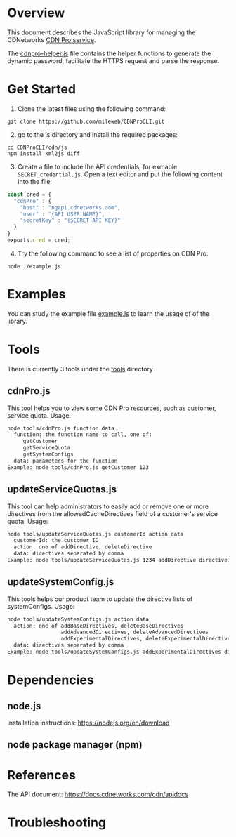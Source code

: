 # Overview

This document describes the JavaScript library for managing the CDNetworks [CDN Pro service](https://www.cdnetworks.com/cdnpro/).

The [cdnpro-helper.js](cdnpro-helper.js) file contains the helper functions to generate the dynamic password, facilitate the HTTPS request and parse the response.

# Get Started
1. Clone the latest files using the following command:
```
git clone https://github.com/mileweb/CDNProCLI.git
```
2. go to the js directory and install the required packages:
```
cd CDNProCLI/cdn/js
npm install xml2js diff
```
3. Create a file to include the API credentials, for exmaple `SECRET_credential.js`. Open a text editor and put the following content into the file:
```Javascript
const cred = {
  "cdnPro" : { 
    "host" : "ngapi.cdnetworks.com",
    "user" : "{API USER NAME}",
    "secretKey" : "{SECRET API KEY}"
  }
}
exports.cred = cred;
```
4. Try the following command to see a list of properties on CDN Pro:
```Shell
node ./example.js
```

# Examples
You can study the example file [example.js](example.js) to learn the usage of of the library.

# Tools
There is currently 3 tools under the [tools](tools/) directory
## cdnPro.js
This tool helps you to view some CDN Pro resources, such as customer, service quota. Usage:
```bash
node tools/cdnPro.js function data
  function: the function name to call, one of:
     getCustomer
     getServiceQuota
     getSystemConfigs
  data: parameters for the function
Example: node tools/cdnPro.js getCustomer 123
```
## updateServiceQuotas.js
This tool can help administrators to easily add or remove one or more directives from the allowedCacheDirectives
field of a customer's service quota. Usage:
```bash
node tools/updateServiceQuotas.js customerId action data
  customerId: the customer ID
  action: one of addDirective, deleteDirective
  data: directives separated by comma
Example: node tools/updateServiceQuotas.js 1234 addDirective directive1,directive2
```
## updateSystemConfig.js
This tools helps our product team to update the directive lists of systemConfigs. Usage:
```bash
node tools/updateSystemConfigs.js action data
  action: one of addBaseDirectives, deleteBaseDirectives
                 addAdvancedDirectives, deleteAdvancedDirectives
                 addExperimentalDirectives, deleteExperimentalDirectives
  data: directives separated by comma
Example: node tools/updateSystemConfigs.js addExperimentalDirectives directive1,directive2
```

# Dependencies
## node.js
Installation instructions: https://nodejs.org/en/download
## node package manager (npm)

# References
The API document: https://docs.cdnetworks.com/cdn/apidocs

# Troubleshooting
